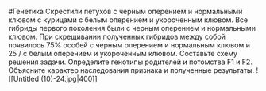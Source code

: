 #Генетика 
Скрестили петухов с черным оперением и нормальными клювом с курицами с белым оперением и укороченным клювом. Все гибриды первого поколения были с черным оперением и нормальными клювом. При скрещивании полученных гибридов между собой появилось 75% особей с черным оперением и нормальным клювом и 25 / с белым оперением и укороченным клювом. Составьте схему решения задачи. Определите генотипы родителей и потомства F1 и F2. Объясните характер
наследования признака и полученные результаты.
![[Untitled (10)-24.jpg|400]]